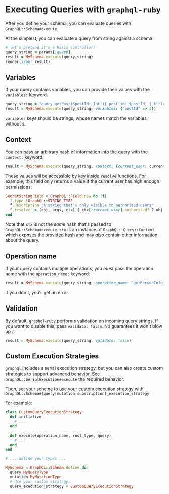 # Executing Queries with `graphql-ruby`

After you define your schema, you can evaluate queries with `GraphQL::Schema#execute`.

At the simplest, you can evaluate a query from string against a schema:

```ruby
# let's pretend it's a Rails controller!
query_string = params[:query]
result = MySchema.execute(query_string)
render(json: result)
```

## Variables

If your query contains variables, you can provide their values with the `variables:` keyword.

```ruby
query_string = "query getPost($postId: Int!){ post(id: $postId) { title } }"
result = MySchema.execute(query_string, variables: {"postId" => 2})
```

`variables` keys should be strings, whose names match the variables, without `$`.

## Context

You can pass an arbitrary hash of information into the query with the `context:` keyword.

```ruby
result = MySchema.execute(query_string, context: {current_user: current_user})
```

These values will be accessible by key inside `resolve` functions. For example, this field only returns a value if the current user has high enough permissions:

```ruby
SecretStringField = GraphQL::Field.new do |f|
  f.type !GraphQL::STRING_TYPE
  f.description "A string that's only visible to authorized users"
  f.resolve -> (obj, args, ctx) { ctx[:current_user].authorized? ? obj.secret_string : nil }
end
```

Note that `ctx` is not the _same_ hash that's passed to `GraphQL::Schema#execute`. `ctx` is an instance of `GraphQL::Query::Context`, which exposes the provided hash and may _also_ contain other information about the query.

## Operation name

If your query contains multiple operations, you _must_ pass the operation name with the `operation_name:` keyword:

```ruby
result = MySchema.execute(query_string, operation_name: "getPersonInfo")
```

If you don't, you'll get an error.

## Validation

By default, `graphql-ruby` performs validation on incoming query strings. If you want to disable this, pass `validate: false`. No guarantees it won't blow up :)

```ruby
result = MySchema.execute(query_string, validate: false)
```

## Custom Execution Strategies

`graphql` includes a serial execution strategy, but you can also create custom strategies to support advanced behavior. See `GraphQL::SerialExecution#execute` the required behavior.

Then, set your schema to use your custom execution strategy with `GraphQL::Schema#{query|mutation|subscription}_execution_strategy`

For example:

```ruby
class CustomQueryExecutionStrategy
  def initialize
    # ...
  end

  def execute(operation_name, root_type, query)
    # ...
  end
end

# ... define your types ...

MySchema = GraphQL::Schema.define do
  query MyQueryType
  mutation MyMutationType
  # Use your custom strategy:
  query_execution_strategy = CustomQueryExecutionStrategy
```
